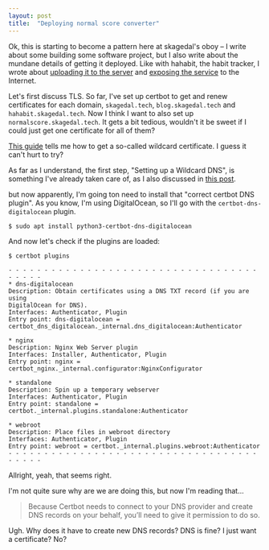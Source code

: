 ```yaml
---
layout: post
title:  "Deploying normal score converter"
---
```

Ok, this is starting to become a pattern here at skagedal's oboy – I write about some building some software project, but I also write about the mundane details of getting it deployed. Like with hahabit, the habit tracker, I wrote about [uploading it to the server](/2023/01/22/habit-tracker-deploying-the-jar.html) and [exposing the service](/2023/01/25/habit-tracker-exposing-it.html) to the Internet. 

Let's first discuss TLS. So far, I've set up certbot to get and renew certificates for each domain, `skagedal.tech`, `blog.skagedal.tech` and `hahabit.skagedal.tech`. Now I think I want to also set up `normalscore.skagedal.tech`. It gets a bit tedious, wouldn't it be sweet if I could just get one certificate for all of them? 

[This guide](https://www.digitalocean.com/community/tutorials/how-to-create-let-s-encrypt-wildcard-certificates-with-certbot) tells me how to get a so-called wildcard certificate. I guess it can't hurt to try?

As far as I understand, the first step, "Setting up a Wildcard DNS", is something I've already taken care of, as I also discussed in [this post](/2023/01/25/habit-tracker-exposing-it.html). 

but now apparently, I'm going ton need to install that "correct certbot DNS plugin". As you know, I'm using DigitalOcean, so I'll go with the `certbot-dns-digitalocean` plugin. 

```
$ sudo apt install python3-certbot-dns-digitalocean
```

And now let's check if the plugins are loaded:

```
$ certbot plugins

- - - - - - - - - - - - - - - - - - - - - - - - - - - - - - - - - - - - - - - -
* dns-digitalocean
Description: Obtain certificates using a DNS TXT record (if you are using
DigitalOcean for DNS).
Interfaces: Authenticator, Plugin
Entry point: dns-digitalocean =
certbot_dns_digitalocean._internal.dns_digitalocean:Authenticator

* nginx
Description: Nginx Web Server plugin
Interfaces: Installer, Authenticator, Plugin
Entry point: nginx = certbot_nginx._internal.configurator:NginxConfigurator

* standalone
Description: Spin up a temporary webserver
Interfaces: Authenticator, Plugin
Entry point: standalone = certbot._internal.plugins.standalone:Authenticator

* webroot
Description: Place files in webroot directory
Interfaces: Authenticator, Plugin
Entry point: webroot = certbot._internal.plugins.webroot:Authenticator
- - - - - - - - - - - - - - - - - - - - - - - - - - - - - - - - - - - - - - - -
```

Allright, yeah, that seems right.

I'm not quite sure why are we are doing this, but now I'm reading that...

> Because Certbot needs to connect to your DNS provider and create DNS records on your behalf, you’ll need to give it permission to do so. 

Ugh. Why does it have to create new DNS records? DNS is fine? I just want a certificate? No?

